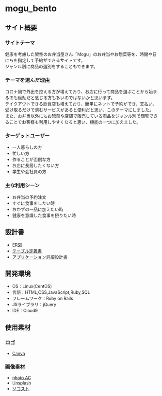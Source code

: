 # mogu_bento

## サイト概要
### サイトテーマ
健康を考慮した架空のお弁当屋さん「Mogu」のお弁当やお惣菜等を、時間や日にちを指定して予約ができるサイトです。<br>
ジャンル別に商品の選別をすることもできます。


### テーマを選んだ理由
コロナ禍で外出を控える方が増えており、お店に行って商品を選ぶことから始まるのも億劫だと感じる方も多いのではないかと思います。<br>
テイクアウトできる飲食店も増えており、簡単にネットで予約ができ、支払い、受け取るだけで済むサービスがあると便利だと思い、このテーマにしました。<br>
また、お弁当以外にもお惣菜や店舗で販売している商品をジャンル別で閲覧できることでお客様も利用しやすくなると思い、機能の一つに加えました。

### ターゲットユーザー
- 一人暮らしの方
- 忙しい方
- 作ることが面倒な方
- お店に長居したくない方
- 学生や会社員の方

### 主な利用シーン
- お弁当の予約注文
- すぐに食事をしたい時
- おかずの一品に加えたい時
- 健康を意識した食事を摂りたい時

## 設計書
- [ER図](https://app.diagrams.net/#G1LIqLL-6r7hYIGSy_MdXmkVSDCZkPRwva)
- [テーブル定義書](https://docs.google.com/spreadsheets/d/1hsKhbDxVywRGjoSEXbP1LOuxEqEOOPZncTq0yF7wZOU/edit#gid=1571339652)
- [アプリケーション詳細設計書](https://docs.google.com/spreadsheets/d/1rfGuql-p5CuOjEk4qOAS2tAjN4ZnFx00V5hmy6-oviM/edit#gid=549108681)

## 開発環境
- OS：Linux(CentOS)
- 言語：HTML,CSS,JavaScript,Ruby,SQL
- フレームワーク：Ruby on Rails
- JSライブラリ：jQuery
- IDE：Cloud9

## 使用素材
### ロゴ
- [Canva](https://www.canva.com/)

### 画像素材
- [photo AC](https://www.photo-ac.com/)
- [Unsplash](https://unsplash.com/ja)
- [ソコスト](https://soco-st.com/?s=%E8%A2%8B)








